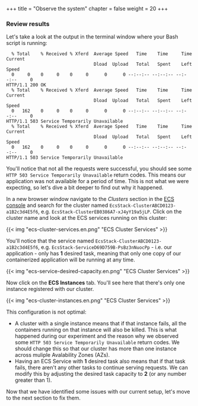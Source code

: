 +++
title = "Observe the system"
chapter = false
weight = 20
+++

### Review results

Let's take a look at the output in the terminal window where your Bash script is running:

```text
  % Total    % Received % Xferd  Average Speed   Time    Time     Time  Current
                                 Dload  Upload   Total   Spent    Left  Speed
  0     0    0     0    0     0      0      0 --:--:-- --:--:-- --:--:--     0
HTTP/1.1 200 OK
  % Total    % Received % Xferd  Average Speed   Time    Time     Time  Current
                                 Dload  Upload   Total   Spent    Left  Speed
  0   162    0     0    0     0      0      0 --:--:-- --:--:-- --:--:--     0
HTTP/1.1 503 Service Temporarily Unavailable
  % Total    % Received % Xferd  Average Speed   Time    Time     Time  Current
                                 Dload  Upload   Total   Spent    Left  Speed
  0   162    0     0    0     0      0      0 --:--:-- --:--:-- --:--:--     0
HTTP/1.1 503 Service Temporarily Unavailable
```

You'll notice that not all the requests were successful, you should see some `HTTP 503 Service Temporarily Unavailable` return codes. This means our application was not available for a period of time. This is not what we were expecting, so let's dive a bit deeper to find out why it happened.

In a new browser window navigate to the *Clusters* section in the [ECS console](https://console.aws.amazon.com/ecs/home?#/clusters) and search for the cluster named `EcsStack-ClusterABCD0123-a1B2c3d4E5f6`, e.g. `EcsStack-ClusterEB0386A7-xJ4yY19a5jLP`. Click on the cluster name and look at the ECS services running on this cluster:

{{< img "ecs-cluster-services.en.png" "ECS Cluster Services" >}}

You'll notice that the service named `EcsStack-ClusterABCD0123-a1B2c3d4E5f6`, e.g. `EcsStack-ServiceD69D759B-PsBz3nNuocPp` - i.e. our application - only has **1** desired task, meaning that only one copy of our containerized application will be running at any time. 

{{< img "ecs-service-desired-capacity.en.png" "ECS Cluster Services" >}}

Now click on the **ECS Instances** tab. You'll see here that there's only one instance registered with our cluster. 

{{< img "ecs-cluster-instances.en.png" "ECS Cluster Services" >}}

This configuration is not optimal:
- A cluster with a single instance means that if that instance fails, all the containers running on that instance will also be killed. This is what happened during our experiment and the reason why we observed some `HTTP 503 Service Temporarily Unavailable` return codes. We should change this so that our cluster has more than one instance across muliple Avalability Zones (AZs).
- Having an ECS Service with **1** desired task also means that if that task fails, there aren't any other tasks to continue serving requests. We can modify this by adjusting the desired task capacity to **2** (or any number greater than 1).

Now that we have identified some issues with our current setup, let's move to the next section to fix them.
